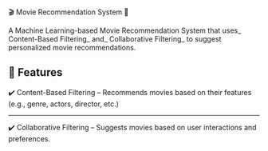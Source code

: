 🎬 Movie Recommendation System 🎥



A Machine Learning-based Movie Recommendation System that uses_ Content-Based Filtering_ and_ Collaborative Filtering_ to suggest personalized movie recommendations.



📌 Features
------------------------------------------------------------------------------------------------------------------
✔️ Content-Based Filtering – Recommends movies based on their features (e.g., genre, actors, director, etc.)

----------------------------------------------------------------------------------------------------------------
✔️ Collaborative Filtering – Suggests movies based on user interactions and preferences.
